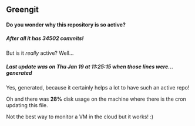 ## Greengit

#### Do you wonder why this repository is so active?

##### After all it has 34502 commits!

But is it *really* active? Well...

##### Last update was on Thu Jan 19 at 11:25:15 when those lines were... generated

Yes, generated, because it certainly helps a lot to have such an active repo!

Oh and there was **28%** disk usage on the machine
where there is the cron updating this file.

Not the best way to monitor a VM in the cloud but it works! :)
